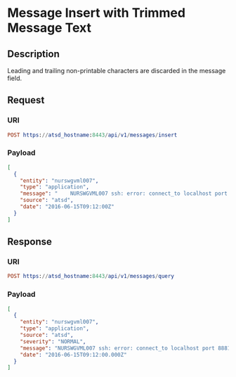 # Message Insert with Trimmed Message Text

## Description

Leading and trailing non-printable characters are discarded in the message field.

## Request

### URI
```elm
POST https://atsd_hostname:8443/api/v1/messages/insert
```
### Payload
```json
[
  {
    "entity": "nurswgvml007",
    "type": "application",
    "message": "    NURSWGVML007 ssh: error: connect_to localhost port 8881: failed.    \n    ",
    "source": "atsd",
    "date": "2016-06-15T09:12:00Z"
  }
]
```

## Response

### URI
```elm
POST https://atsd_hostname:8443/api/v1/messages/query
```
### Payload
```json
[
  {
    "entity": "nurswgvml007",
    "type": "application",
    "source": "atsd",
    "severity": "NORMAL",
    "message": "NURSWGVML007 ssh: error: connect_to localhost port 8881: failed.",
    "date": "2016-06-15T09:12:00.000Z"
  }
]
```
